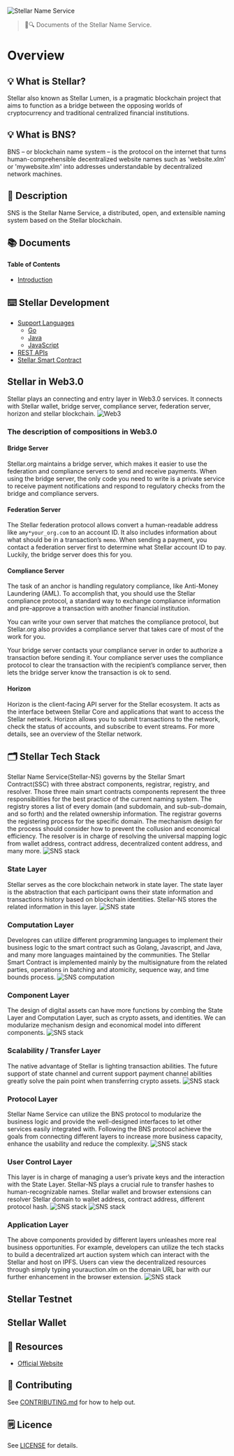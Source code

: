 ![Stellar Name Service](./assets/title.jpg)

> 📖🔍 Documents of the Stellar Name Service.

# Overview

## 💡 What is Stellar?
Stellar also known as Stellar Lumen, is a pragmatic blockchain project that aims to function as a bridge between the opposing worlds of cryptocurrency and traditional centralized financial institutions.

## 💡 What is BNS?
BNS – or blockchain name system – is the protocol on the internet that turns human-comprehensible decentralized website names such as 'website.xlm' or 'mywebsite.xlm' into addresses understandable by decentralized network machines.

## 📝 Description
SNS is the Stellar Name Service, a distributed, open, and extensible naming system based on the Stellar blockchain. 

## 📚 Documents

#### Table of Contents
- [Introduction](./docs/INTRODUCTION.md)

## ⌨️ Stellar Development
- [Support Languages](https://www.stellar.org/developers/reference/)
    - [Go](https://www.stellar.org/developers/go/reference/index.html)
    - [Java](https://github.com/stellar/java-stellar-sdk)
    - [JavaScript](https://www.stellar.org/developers/js-stellar-sdk/reference/index.html)
- [REST APIs](https://www.stellar.org/developers/horizon/reference/index.html)
- [Stellar Smart Contract](https://www.stellar.org/developers/guides/walkthroughs/stellar-smart-contracts.html)

## Stellar in Web3.0
Stellar plays an connecting and entry layer in Web3.0 services. It connects with Stellar wallet, bridge server, compliance server, federation server, horizon and stellar blockchain.
![Web3](./assets/web3-stellar.png)

### The description of compositions in Web3.0

#### Bridge Server
Stellar.org maintains a bridge server, which makes it easier to use the federation and compliance servers to send and receive payments. When using the bridge server, the only code you need to write is a private service to receive payment notifications and respond to regulatory checks from the bridge and compliance servers.

#### Federation Server
The Stellar federation protocol allows convert a human-readable address like `amy*your_org.com` to an account ID. It also includes information about what should be in a transaction’s `memo`. When sending a payment, you contact a federation server first to determine what Stellar account ID to pay. Luckily, the bridge server does this for you.

#### Compliance Server
The task of an anchor is handling regulatory compliance, like Anti-Money Laundering (AML). To accomplish that, you should use the Stellar compliance protocol, a standard way to exchange compliance information and pre-approve a transaction with another financial institution.

You can write your own server that matches the compliance protocol, but Stellar.org also provides a compliance server that takes care of most of the work for you.

Your bridge server contacts your compliance server in order to authorize a transaction before sending it. Your compliance server uses the compliance protocol to clear the transaction with the recipient’s compliance server, then lets the bridge server know the transaction is ok to send.

#### Horizon
Horizon is the client-facing API server for the Stellar ecosystem. It acts as the interface between Stellar Core and applications that want to access the Stellar network. Horizon allows you to submit transactions to the network, check the status of accounts, and subscribe to event streams. For more details, see an overview of the Stellar network.

## 🗂️ Stellar Tech Stack
Stellar Name Service(Stellar-NS) governs by the Stellar Smart Contract(SSC) with three abstract components, registrar, registry, and resolver. Those three main smart contracts components represent the three responsibilities for the best practice of the current naming system. 
The registry stores a list of every domain (and subdomain, and sub-sub-domain, and so forth) and the related ownership information. 
The registrar governs the registering process for the specific domain. The mechanism design for the process should consider how to prevent the collusion and economical efficiency.
The resolver is in charge of resolving the universal mapping logic from wallet address, contract address, decentralized content address, and many more.
![SNS stack](./assets/stack/sns-stack.jpg)

### State Layer
Stellar serves as the core blockchain network in state layer. The state layer is the abstraction that each participant owns their state information and transactions history based on blockchain identities. Stellar-NS stores the related information in this layer.
![SNS state](./assets/stack/s-1.jpg)

### Computation Layer
Developres can utilize different programming languages to implement their business logic to the smart contract such as Golang, Javascript, and Java, and many more languages maintained by the communities. The Stellar Smart Contract is implemented mainly by the multisignature from the related parties, operations in batching and atomicity, sequence way, and time bounds process.
![SNS computation](./assets/stack/s-2.jpg)

### Component Layer
The design of digital assets can have more functions by combing the State Layer and Computation Layer, such as crypto assets, and identities. We can modularize mechanism design and economical model into different components.
![SNS stack](./assets/stack/s-3.jpg)

### Scalability / Transfer Layer
The native advantage of Stellar is lighting transaction abilities. The future support of state channel and current support payment channel abilities greatly solve the pain point when transferring crypto assets.
![SNS stack](./assets/stack/s-4.jpg)

### Protocol Layer
Stellar Name Service can utilize the BNS protocol to modularize the business logic and provide the well-designed interfaces to let other services easily integrated with. Following the BNS protocol achieve the goals from connecting different layers to increase more business capacity, enhance the usability and reduce the complexity.
![SNS stack](./assets/stack/s-5.jpg)

### User Control Layer
This layer is in charge of managing a user’s private keys and the interaction with the State Layer. Stellar-NS plays a crucial rule to transfer hashes to human-recognizable names. Stellar wallet and browser extensions can resolver Stellar domain to wallet address, contract address, different protocol hash.
![SNS stack](./assets/stack/s-6.jpg)
![SNS stack](./assets/stack/s-7.jpg)

### Application Layer
The above components provided by different layers unleashes more real business opportunities. For example, developers can utilize the tech stacks to build a decentralized art auction system which can interact with the Stellar and host on IPFS. Users can view the decentralized resources through simply typing yourauction.xlm on the domain URL bar with our further enhancement in the browser extension. 
![SNS stack](./assets/stack/s-8.jpg)

## Stellar Testnet

## Stellar Wallet

## 🔗 Resources
- [Official Website](https://www.stellar.org/)

## 📣 Contributing
See [CONTRIBUTING.md](./CONTRIBUTING.md) for how to help out.

## 🗒 Licence
See [LICENSE](./LICENSE) for details.
